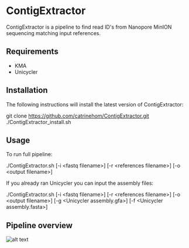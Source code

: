 # ContigExtractor

ContigExtractor is a pipeline to find read ID's from Nanopore MinION sequencing matching input references. 

## Requirements

- KMA
- Unicycler

## Installation

The following instructions will install the latest version of ContigExtractor:

git clone https://github.com/catrinehom/ContigExtractor.git
./ContigExtractor_install.sh

## Usage

To run full pipeline:

./ContigExtractor.sh [-i \<fastq filename\>] [-r \<references filename\>] [-o \<output filename\>]

If you already ran Unicycler you can input the assembly files:

./ContigExtractor.sh [-i \<fastq filename\>] [-r \<references filename\>] [-o \<output filename\>] [-g \<Unicycler assembly.gfa\>] [-f \<Unicycler assembly.fasta\>]

## Pipeline overview

![alt text](https://github.com/catrinehom/ContigIdentifyer/blob/master/SSI_pipeline_overview2.png)
